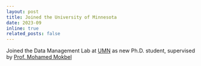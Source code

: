 ```yaml
---
layout: post
title: Joined the University of Minnesota
date: 2023-09
inline: true
related_posts: false
---
```


Joined the Data Management Lab at [UMN](https://cse.umn.edu/cs) as new Ph.D. student, supervised by [Prof. Mohamed Mokbel](https://cse.umn.edu/cs/mohamed-mokbel)
